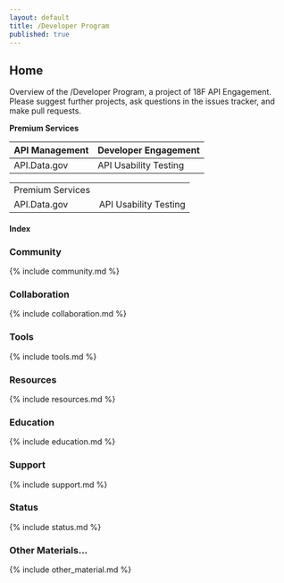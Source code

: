 ```yaml
---
layout: default
title: /Developer Program
published: true
---
```


## Home

Overview of the /Developer Program, a project of 18F API Engagement. Please suggest further projects, ask questions in the issues tracker, and make pull requests.

**Premium Services**  

|   API Management   |   Developer Engagement    |
|---|---|
|   API.Data.gov    |   API Usability Testing   |

<table>
    <tr>
        <td>Premium Services</td>
    </tr>
    <tr>
        <td>API.Data.gov</td>
        <td>API Usability Testing</td>
    </tr>
</table>




#### Index

### Community 

{% include community.md %}

### Collaboration

{% include collaboration.md %}

### Tools 

{% include tools.md %}

### Resources 

{% include resources.md %}

### Education 

{% include education.md %}

### Support

{% include support.md %}

### Status  

{% include status.md %}

### Other Materials...

{% include other_material.md %}
